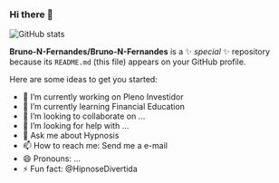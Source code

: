### Hi there 👋

![GitHub stats](https://github-readme-stats.vercel.app/api?username=Bruno-N-Fernandes&show_icons=true&theme=merko)


**Bruno-N-Fernandes/Bruno-N-Fernandes** is a ✨ _special_ ✨ repository because its `README.md` (this file) appears on your GitHub profile.

Here are some ideas to get you started:

- 🔭 I’m currently working on Pleno Investidor
- 🌱 I’m currently learning Financial Education
- 👯 I’m looking to collaborate on ...
- 🤔 I’m looking for help with ...
- 💬 Ask me about Hypnosis
- 📫 How to reach me: Send me a e-mail
- 😄 Pronouns: ...
- ⚡ Fun fact: @HipnoseDivertida


